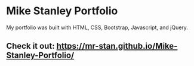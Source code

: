 # Mike Stanley Portfolio
My portfolio was built with HTML, CSS, Bootstrap, Javascript, and jQuery.

## Check it out: https://mr-stan.github.io/Mike-Stanley-Portfolio/
